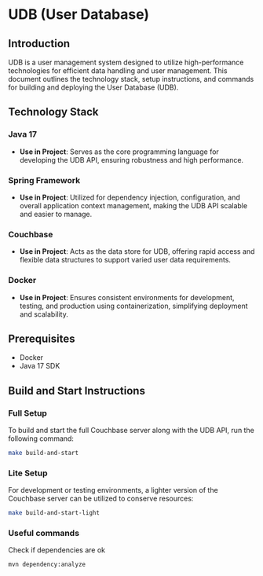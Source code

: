# UDB (User Database)

## Introduction
UDB is a user management system designed to utilize high-performance technologies for efficient data handling and user management. This document outlines the technology stack, setup instructions, and commands for building and deploying the User Database (UDB).

## Technology Stack

### Java 17
- **Use in Project**: Serves as the core programming language for developing the UDB API, ensuring robustness and high performance.

### Spring Framework
- **Use in Project**: Utilized for dependency injection, configuration, and overall application context management, making the UDB API scalable and easier to manage.

### Couchbase
- **Use in Project**: Acts as the data store for UDB, offering rapid access and flexible data structures to support varied user data requirements.

### Docker
- **Use in Project**: Ensures consistent environments for development, testing, and production using containerization, simplifying deployment and scalability.

## Prerequisites
- Docker
- Java 17 SDK

## Build and Start Instructions 

### Full Setup
To build and start the full Couchbase server along with the UDB API, run the following command:
```bash
make build-and-start
```

### Lite Setup
For development or testing environments, a lighter version of the Couchbase server can be utilized to conserve resources:
```bash
make build-and-start-light
```

### Useful commands
Check if dependencies are ok
```bash
mvn dependency:analyze
```